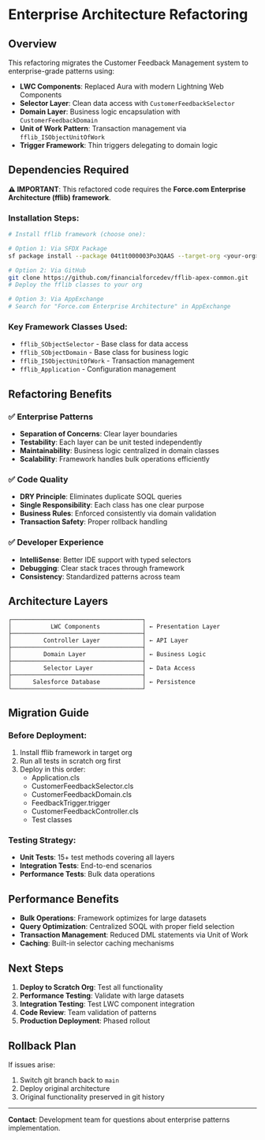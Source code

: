 # Enterprise Architecture Refactoring

## Overview
This refactoring migrates the Customer Feedback Management system to enterprise-grade patterns using:

- **LWC Components**: Replaced Aura with modern Lightning Web Components
- **Selector Layer**: Clean data access with `CustomerFeedbackSelector`
- **Domain Layer**: Business logic encapsulation with `CustomerFeedbackDomain`
- **Unit of Work Pattern**: Transaction management via `fflib_ISObjectUnitOfWork`
- **Trigger Framework**: Thin triggers delegating to domain logic

## Dependencies Required

**⚠️ IMPORTANT**: This refactored code requires the **Force.com Enterprise Architecture (fflib) framework**.

### Installation Steps:
```bash
# Install fflib framework (choose one):

# Option 1: Via SFDX Package
sf package install --package 04t1t000003Po3QAAS --target-org <your-org>

# Option 2: Via GitHub
git clone https://github.com/financialforcedev/fflib-apex-common.git
# Deploy the fflib classes to your org

# Option 3: Via AppExchange
# Search for "Force.com Enterprise Architecture" in AppExchange
```

### Key Framework Classes Used:
- `fflib_SObjectSelector` - Base class for data access
- `fflib_SObjectDomain` - Base class for business logic
- `fflib_ISObjectUnitOfWork` - Transaction management
- `fflib_Application` - Configuration management

## Refactoring Benefits

### ✅ Enterprise Patterns
- **Separation of Concerns**: Clear layer boundaries
- **Testability**: Each layer can be unit tested independently
- **Maintainability**: Business logic centralized in domain classes
- **Scalability**: Framework handles bulk operations efficiently

### ✅ Code Quality
- **DRY Principle**: Eliminates duplicate SOQL queries
- **Single Responsibility**: Each class has one clear purpose
- **Business Rules**: Enforced consistently via domain validation
- **Transaction Safety**: Proper rollback handling

### ✅ Developer Experience
- **IntelliSense**: Better IDE support with typed selectors
- **Debugging**: Clear stack traces through framework
- **Consistency**: Standardized patterns across team

## Architecture Layers

```
┌─────────────────────────────────────┐
│           LWC Components            │ ← Presentation Layer
├─────────────────────────────────────┤
│         Controller Layer            │ ← API Layer
├─────────────────────────────────────┤
│         Domain Layer                │ ← Business Logic
├─────────────────────────────────────┤
│         Selector Layer              │ ← Data Access
├─────────────────────────────────────┤
│      Salesforce Database            │ ← Persistence
└─────────────────────────────────────┘
```

## Migration Guide

### Before Deployment:
1. Install fflib framework in target org
2. Run all tests in scratch org first
3. Deploy in this order:
   - Application.cls
   - CustomerFeedbackSelector.cls
   - CustomerFeedbackDomain.cls
   - FeedbackTrigger.trigger
   - CustomerFeedbackController.cls
   - Test classes

### Testing Strategy:
- **Unit Tests**: 15+ test methods covering all layers
- **Integration Tests**: End-to-end scenarios
- **Performance Tests**: Bulk data operations

## Performance Benefits

- **Bulk Operations**: Framework optimizes for large datasets
- **Query Optimization**: Centralized SOQL with proper field selection
- **Transaction Management**: Reduced DML statements via Unit of Work
- **Caching**: Built-in selector caching mechanisms

## Next Steps

1. **Deploy to Scratch Org**: Test all functionality
2. **Performance Testing**: Validate with large datasets  
3. **Integration Testing**: Test LWC component integration
4. **Code Review**: Team validation of patterns
5. **Production Deployment**: Phased rollout

## Rollback Plan

If issues arise:
1. Switch git branch back to `main`
2. Deploy original architecture
3. Original functionality preserved in git history

---

**Contact**: Development team for questions about enterprise patterns implementation. 